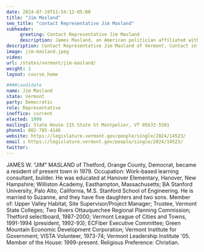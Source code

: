 ```yaml
---
date: 2024-07-19T11:54:12-05:00
title: "Jim Masland"
seo_title: "contact Representative Jim Masland"
subheader:
     greeting: Contact Representative Jim Masland
     description: James Masland, an American politician affiliated with the Democratic Party, is a member of the Vermont House of Representatives, representing the Windsor-Orange-2 District. He assumed office in 1999.
description: Contact Representative Jim Masland of Vermont. Contact information for Jim Masland includes email address, phone number, and mailing address.
image: jim-masland.jpeg
video:
url: /states/vermont/jim-masland/
weight: 1
layout: course_home

####candidate
name: Jim Masland
state: Vermont
party: Democratic
role: Representative
inoffice: current
elected: 1999
mailing1: State House 115 State St Montpelier, VT 05633-5501
phone1: 802-785-4146
website: https://legislature.vermont.gov/people/single/2024/14523/
email : https://legislature.vermont.gov/people/single/2024/14523/
twitter: 
---
```

JAMES W. "JIM" MASLAND of Thetford, Orange County, Democrat, became a resident of present town in 1979. Occupation: Work-based learning consultant, builder. He was educated at Hanover Elementary, Hanover, New Hampshire; Williston Academy, Easthampton, Massachusetts; BA Stanford University, Palo Alto, California, M.S. Stanford School of Engineering. He is married to Suzanne, and they have five daughters and two sons. Member of: Upper Valley Habitat, Site Supervisor/Project Manager; Trustee, Vermont State Colleges; Two Rivers Ottauquechee Regional Planning Commission; Thetford selectboard, 1987-2000; Vermont League of Cities and Towns, 1991-1994 (president, 1992-93); ECFiber Executive Committee; Green Mountain Economic Development Corporation; Vermont Institute for Government; VISTA Volunteer, 1973-74; Vermont Leadership Institute '05. Member of the House: 1999-present. Religious Preference: Christian.
